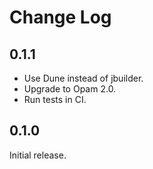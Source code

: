 # Change Log

## 0.1.1

* Use Dune instead of jbuilder.
* Upgrade to Opam 2.0.
* Run tests in CI.

## 0.1.0

Initial release.
